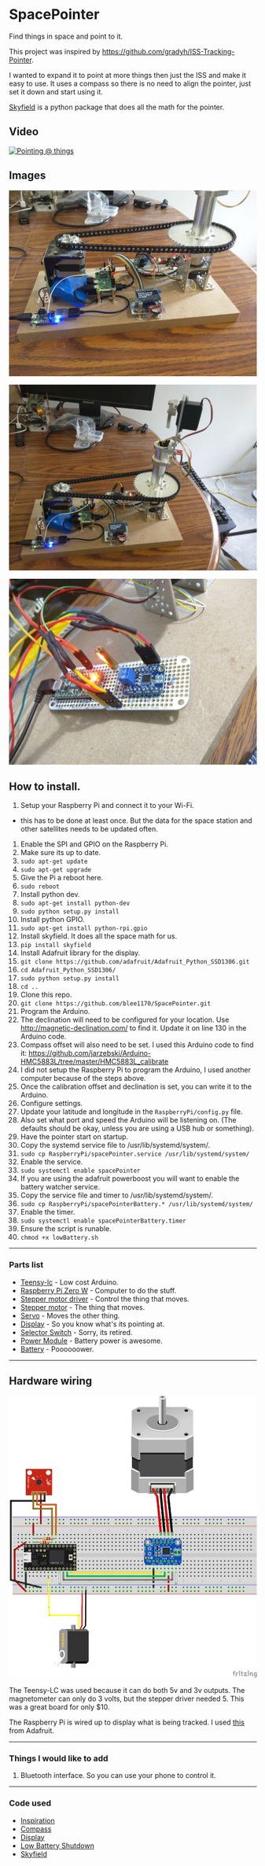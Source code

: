 # SpacePointer
Find things in space and point to it.

This project was inspired by https://github.com/gradyh/ISS-Tracking-Pointer.

I wanted to expand it to point at more things then just the ISS and make it easy to use. It uses a compass so there is no need to align the pointer, just set it down and start using it.

[Skyfield](http://rhodesmill.org/skyfield/) is a python package that does all the math for the pointer.

## Video
[![Pointing @ things](https://img.youtube.com/vi/GbH-HHHjZxY/0.jpg)](https://www.youtube.com/watch?v=GbH-HHHjZxY)

## Images

![Pointer](images/pointer1.jpg)

![Pointer](images/pointer2.jpg)

![Driver](images/pointer-driver.jpg)

## How to install.
1. Setup your Raspberry Pi and connect it to your Wi-Fi.
  * this has to be done at least once. But the data for the space station and other satellites needs to be updated often.
1. Enable the SPI and GPIO on the Raspberry Pi.
1. Make sure its up to date.
  1. ```sudo apt-get update```
  1. ```sudo apt-get upgrade```
1. Give the Pi a reboot here.
  1. ```sudo reboot```
1. Install python dev.
  1. ```sudo apt-get install python-dev```
  1. ```sudo python setup.py install```
1. Install python GPIO.
  1. ```sudo apt-get install python-rpi.gpio```
1. Install skyfield. It does all the space math for us.
  1. ```pip install skyfield```
1. Install Adafruit library for the display.
  1. ```git clone https://github.com/adafruit/Adafruit_Python_SSD1306.git```
  1. ```cd Adafruit_Python_SSD1306/```
  1. ```sudo python setup.py install```
  1. ```cd ..```
1. Clone this repo.
  1. ```git clone https://github.com/blee1170/SpacePointer.git```
1. Program the Arduino.
  1. The declination will need to be configured for your location. Use http://magnetic-declination.com/ to find it. Update it on line 130 in the Arduino code.
  1. Compass offset will also need to be set. I used this Arduino code to find it: https://github.com/jarzebski/Arduino-HMC5883L/tree/master/HMC5883L_calibrate
  1. I did not setup the Raspberry Pi to program the Arduino, I used another computer because of the steps above.
  1. Once the calibration offset and declination is set, you can write it to the Arduino.
1. Configure settings.
  1. Update your latitude and longitude in the ```RaspberryPi/config.py``` file.
  1. Also set what port and speed the Arduino will be listening on. (The defaults should be okay, unless you are using a USB hub or something).
1. Have the pointer start on startup.
  1. Copy the systemd service file to /usr/lib/systemd/system/.
  1. ```sudo cp RaspberryPi/spacePointer.service /usr/lib/systemd/system/```
  1. Enable the service.
  1. ```sudo systemctl enable spacePointer```
1. If you are using the adafruit powerboost you will want to enable the battery watcher service.
  1. Copy the service file and timer to /usr/lib/systemd/system/.
  1. ```sudo cp RaspberryPi/spacePointerBattery.* /usr/lib/systemd/system/```
  1. Enable the timer.
  1. ```sudo systemctl enable spacePointerBattery.timer```
  1. Ensure the script is runable.
  1. ```chmod +x lowBattery.sh```

---
### Parts list
* [Teensy-lc](https://www.pjrc.com/teensy/teensyLC.html) - Low cost Arduino.
* [Raspberry Pi Zero W](https://www.raspberrypi.org/products/pi-zero-w/) - Computer to do the stuff.
* [Stepper motor driver](https://www.adafruit.com/product/3297) - Control the thing that moves.
* [Stepper motor](https://www.adafruit.com/product/324) - The thing that moves.
* [Servo](https://www.adafruit.com/product/155) - Moves the other thing.
* [Display](https://www.adafruit.com/product/938) - So you know what's its pointing at.
* [Selector Switch](https://www.sparkfun.com/products/retired/8236) - Sorry, its retired.
* [Power Module](https://www.adafruit.com/product/2465) - Battery power is awesome.
* [Battery](https://www.adafruit.com/product/353) - Poooooower.

---
## Hardware wiring
![alt SpacePointer Fritzing](images/SpacePointer_bb.png)

The Teensy-LC was used because it can do both 5v and 3v outputs. The magnetometer can only do 3 volts, but the stepper driver needed 5. This was a great board for only $10.


The Raspberry Pi is wired up to display what is being tracked. I used [this](https://learn.adafruit.com/ssd1306-oled-displays-with-raspberry-pi-and-beaglebone-black/wiring) from Adafruit.

---
### Things I would like to add
1. Bluetooth interface. So you can use your phone to control it.

---
### Code used
* [Inspiration](https://github.com/gradyh/ISS-Tracking-Pointer)
* [Compass](https://github.com/jarzebski/Arduino-HMC5883L)
* [Display](https://github.com/adafruit/Adafruit_Python_SSD1306)
* [Low Battery Shutdown](https://github.com/NeonHorizon/lipopi)
* [Skyfield](http://rhodesmill.org/skyfield/)
